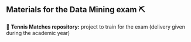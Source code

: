 Materials for the Data Mining exam ⛏ 
---------
🎾  **Tennis Matches repository:** project to train for the exam (delivery given during the academic year)
